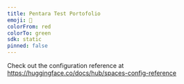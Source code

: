 ```yaml
---
title: Pentara Test Portofolio
emoji: 🏢
colorFrom: red
colorTo: green
sdk: static
pinned: false
---
```


Check out the configuration reference at https://huggingface.co/docs/hub/spaces-config-reference
